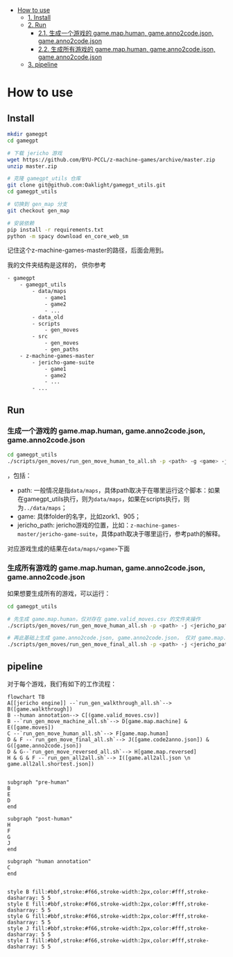 <!-- TOC -->

- [How to use](#how-to-use)
    - [1. Install](#1-install)
    - [2. Run](#2-run)
        - [2.1. 生成一个游戏的 game.map.human, game.anno2code.json, game.anno2code.json](#21-%E7%94%9F%E6%88%90%E4%B8%80%E4%B8%AA%E6%B8%B8%E6%88%8F%E7%9A%84-gamemaphuman-gameanno2codejson-gameanno2codejson)
        - [2.2. 生成所有游戏的 game.map.human, game.anno2code.json, game.anno2code.json](#22-%E7%94%9F%E6%88%90%E6%89%80%E6%9C%89%E6%B8%B8%E6%88%8F%E7%9A%84-gamemaphuman-gameanno2codejson-gameanno2codejson)
    - [3. pipeline](#3-pipeline)

<!-- /TOC -->

# How to use

## Install

```bash
mkdir gamegpt
cd gamegpt

# 下载 jericho 游戏
wget https://github.com/BYU-PCCL/z-machine-games/archive/master.zip
unzip master.zip

# 克隆 gamegpt_utils 仓库
git clone git@github.com:Oaklight/gamegpt_utils.git
cd gamegpt_utils

# 切换到 gen_map 分支
git checkout gen_map

# 安装依赖
pip install -r requirements.txt
python -m spacy download en_core_web_sm
```

记住这个z-machine-games-master的路径，后面会用到。

我的文件夹结构是这样的， 供你参考

```bash
- gamegpt
    - gamegpt_utils
        - data/maps
            - game1
            - game2
            - ...
        - data_old
        - scripts
            - gen_moves
        - src
            - gen_moves
            - gen_paths
    - z-machine-games-master
        - jericho-game-suite
            - game1
            - game2
            - ...
        - ...
```

## Run

### 生成一个游戏的 game.map.human, game.anno2code.json, game.anno2code.json

```bash
cd gamegpt_utils
./scripts/gen_moves/run_gen_move_human_to_all.sh -p <path> -g <game> -j <jericho_path>
```

，包括：

- path: 一般情况是指`data/maps`，具体path取决于在哪里运行这个脚本：如果在gamegpt_utils执行，则为`data/maps`，如果在scripts执行，则为`../data/maps`；
- game: 具体folder的名字，比如zork1、905；
- jericho_path: jericho游戏的位置，比如：`z-machine-games-master/jericho-game-suite`，具体path取决于哪里运行，参考path的解释。

对应游戏生成的结果在`data/maps/<game>`下面

### 生成所有游戏的 game.map.human, game.anno2code.json, game.anno2code.json

如果想要生成所有的游戏，可以运行：

```bash
cd gamegpt_utils

# 先生成 game.map.human，仅对存在 game.valid_moves.csv 的文件夹操作
./scripts/gen_moves/run_gen_move_human_all.sh -p <path> -j <jericho_path>

# 再此基础上生成 game.anno2code.json, game.anno2code.json， 仅对 game.map.human 存在的文件夹操作
./scripts/gen_moves/run_gen_move_final_all.sh -p <path> -j <jericho_path>
```

## pipeline

对于每个游戏，我们有如下的工作流程：

```mermaid
flowchart TB
A[[jericho engine]] --`run_gen_walkthrough_all.sh`--> B([game.walkthrough])
B --human annotation--> C[(game.valid_moves.csv)]
B --`run_gen_move_machine_all.sh`--> D[game.map.machine] & E([game.moves])
C --`run_gen_move_human_all.sh`--> F[game.map.human]
D & F --`run_gen_move_final_all.sh`--> J([game.code2anno.json]) & G([game.anno2code.json])
D & G--`run_gen_move_reversed_all.sh`--> H[game.map.reversed]
H & G & F --`run_gen_all2all.sh`--> I([game.all2all.json \n game.all2all.shortest.json])


subgraph "pre-human"
B
E
D
end

subgraph "post-human"
H
F
G
J
end

subgraph "human annotation"
C
end


style B fill:#bbf,stroke:#f66,stroke-width:2px,color:#fff,stroke-dasharray: 5 5
style E fill:#bbf,stroke:#f66,stroke-width:2px,color:#fff,stroke-dasharray: 5 5
style G fill:#bbf,stroke:#f66,stroke-width:2px,color:#fff,stroke-dasharray: 5 5
style J fill:#bbf,stroke:#f66,stroke-width:2px,color:#fff,stroke-dasharray: 5 5
style I fill:#bbf,stroke:#f66,stroke-width:2px,color:#fff,stroke-dasharray: 5 5
```
